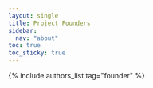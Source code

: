 ```yaml
---
layout: single
title: Project Founders
sidebar:
  nav: "about"
toc: true
toc_sticky: true
---
```


{% include authors_list tag="founder" %}